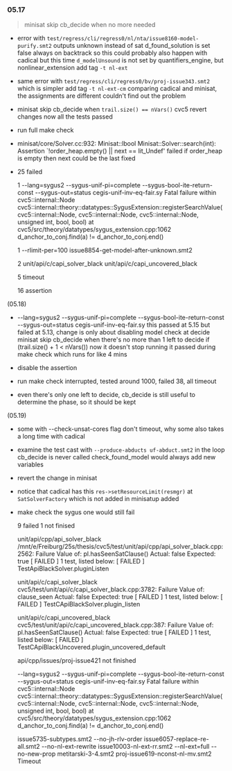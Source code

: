 ### 05.17

> minisat skip cb_decide when no more needed

- error with `test/regress/cli/regress0/nl/nta/issue8160-model-purify.smt2`
  outputs unknown instead of sat
  d_found_solution is set false always on backtrack
  so this could probably also happen with cadical
  but this time `d_modelUnsound` is not set by quantifiers_engine, but nonlinear_extension
  add tag `-t nl-ext`

- same error with `test/regress/cli/regress0/bv/proj-issue343.smt2` which is simpler
  add tag `-t nl-ext-cm`
  comparing cadical and minisat, the assignments are different
  couldn't find out the problem

- minisat skip cb_decide when `trail.size() == nVars()`
  cvc5 revert changes
  now all the tests passed

- run full make check

- minisat/core/Solver.cc:932: Minisat::lbool Minisat::Solver::search(int): Assertion `!order_heap.empty() || next == lit_Undef' failed
  if order_heap is empty then next could be the last
  fixed

- 25 failed

  1
  --lang=sygus2 --sygus-unif-pi=complete --sygus-bool-ite-return-const --sygus-out=status cegis-unif-inv-eq-fair.sy
    Fatal failure within cvc5::internal::Node cvc5::internal::theory::datatypes::SygusExtension::registerSearchValue(cvc5::internal::Node, cvc5::internal::Node, cvc5::internal::Node, unsigned int, bool, bool) at cvc5/src/theory/datatypes/sygus_extension.cpp:1062  d_anchor_to_conj.find(a) != d_anchor_to_conj.end()

  1
  --rlimit-per=100 issue8854-get-model-after-unknown.smt2

  2
  unit/api/c/capi_solver_black
  unit/api/c/capi_uncovered_black

  5 timeout

  16 assertion

(05.18)

- --lang=sygus2 --sygus-unif-pi=complete --sygus-bool-ite-return-const --sygus-out=status cegis-unif-inv-eq-fair.sy
  this passed at 5.15 but failed at 5.13, change is only about disabling model check at decide
  minisat skip cb_decide when there's no more than 1 left to decide
    if (trail.size() + 1 < nVars())
  now it doesn't stop running
  it passed during make check which runs for like 4 mins

- disable the assertion

- run make check
  interrupted, tested around 1000, failed 38, all timeout

- even there's only one left to decide, cb_decide is still useful to determine the phase, so it should be kept

(05.19)

- some with --check-unsat-cores flag don't timeout, why
  some also takes a long time with cadical

- examine the test cast with `--produce-abducts uf-abduct.smt2`
  in the loop
  cb_decide is never called
  check_found_model would always add new variables

- revert the change in minisat

- notice that cadical has this `res->setResourceLimit(resmgr)` at `SatSolverFactory` which is not added in minisatup
  added

- make check
  the sygus one would still fail

  9 failed 1 not finised

  unit/api/cpp/api_solver_black
    /mnt/e/Freiburg/25s/thesis/cvc5/test/unit/api/cpp/api_solver_black.cpp:2562: Failure
    Value of: pl.hasSeenSatClause()
      Actual: false
    Expected: true
    [  FAILED  ] 1 test, listed below:
    [  FAILED  ] TestApiBlackSolver.pluginListen

  unit/api/c/capi_solver_black
    cvc5/test/unit/api/c/capi_solver_black.cpp:3782: Failure
    Value of: clause_seen
      Actual: false
    Expected: true
    [  FAILED  ] 1 test, listed below:
    [  FAILED  ] TestCApiBlackSolver.plugin_listen

  unit/api/c/capi_uncovered_black
    cvc5/test/unit/api/c/capi_uncovered_black.cpp:387: Failure
    Value of: pl.hasSeenSatClause()
      Actual: false
    Expected: true
    [  FAILED  ] 1 test, listed below:
    [  FAILED  ] TestCApiBlackUncovered.plugin_uncovered_default

  api/cpp/issues/proj-issue421
    not finished

  --lang=sygus2 --sygus-unif-pi=complete --sygus-bool-ite-return-const --sygus-out=status cegis-unif-inv-eq-fair.sy
    Fatal failure within cvc5::internal::Node cvc5::internal::theory::datatypes::SygusExtension::registerSearchValue(cvc5::internal::Node, cvc5::internal::Node, cvc5::internal::Node, unsigned int, bool, bool) at cvc5/src/theory/datatypes/sygus_extension.cpp:1062  d_anchor_to_conj.find(a) != d_anchor_to_conj.end()

  issue5735-subtypes.smt2
  --no-jh-rlv-order issue6057-replace-re-all.smt2
  --no-nl-ext-rewrite issue10003-nl-ext-rr.smt2
  --nl-ext=full --no-new-prop metitarski-3-4.smt2
  proj-issue619-nconst-nl-mv.smt2
    Timeout
